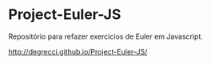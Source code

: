 # Project-Euler-JS
Repositório para refazer exercicios de Euler em Javascript.

http://degrecci.github.io/Project-Euler-JS/
